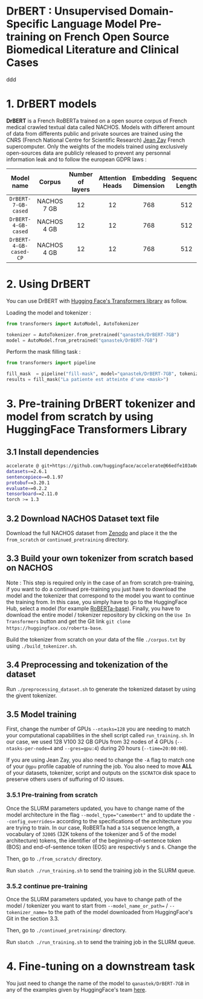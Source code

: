 # DrBERT : Unsupervised Domain-Specific Language Model Pre-training on French Open Source Biomedical Literature and Clinical Cases

ddd

# 1. DrBERT models

**DrBERT** is a French RoBERTa trained on a open source corpus of French medical crawled textual data called NACHOS. Models with different amount of data from differents public and private sources are trained using the CNRS (French National Centre for Scientific Research) [Jean Zay](http://www.idris.fr/jean-zay/) French supercomputer. Only the weights of the models trained using exclusively open-sources data are publicly released to prevent any personnal information leak and to follow the european GDPR laws :

| Model name | Corpus | Number of layers | Attention Heads | Embedding Dimension | Sequence Length |
| :------:       | :---: |  :---: | :---: | :---: | :---: |
| `DrBERT-7-GB-cased` | NACHOS 7 GB | 12  | 12  | 768  | 512 |
| `DrBERT-4-GB-cased` | NACHOS 4 GB | 12  | 12  | 768  | 512 |
| `DrBERT-4-GB-cased-CP` | NACHOS 4 GB | 12   | 12  | 768   | 512 |

# 2. Using DrBERT

You can use DrBERT with [Hugging Face's Transformers library](https://github.com/huggingface/transformers) as follow.

Loading the model and tokenizer :

```python
from transformers import AutoModel, AutoTokenizer

tokenizer = AutoTokenizer.from_pretrained("qanastek/DrBERT-7GB")
model = AutoModel.from_pretrained("qanastek/DrBERT-7GB")
```

Perform the mask filling task :

```python
from transformers import pipeline 

fill_mask  = pipeline("fill-mask", model="qanastek/DrBERT-7GB", tokenizer="qanastek/DrBERT-7GB")
results = fill_mask("La patiente est atteinte d'une <mask>")
```

# 3. Pre-training DrBERT tokenizer and model from scratch by using HuggingFace Transformers Library

## 3.1 Install dependencies

```bash
accelerate @ git+https://github.com/huggingface/accelerate@66edfe103a0de9607f9b9fdcf6a8e2132486d99b
datasets==2.6.1
sentencepiece==0.1.97
protobuf==3.20.1
evaluate==0.2.2
tensorboard==2.11.0
torch >= 1.3
```

## 3.2 Download NACHOS Dataset text file

Download the full NACHOS dataset from [Zenodo]() and place it the the `from_scratch` or `continued_pretraining` directory.

## 3.3 Build your own tokenizer from scratch based on NACHOS

Note : This step is required only in the case of an from scratch pre-training, if you want to do a continued pre-training you just have to download the model and the tokenizer that correspond to the model you want to continue the training from. In this case, you simply have to go to the HuggingFace Hub, select a model (for example [RoBERTa-base](https://huggingface.co/roberta-base)). Finally, you have to download the entire model / tokenizer repository by clicking on the `Use In Transformers` button and get the Git link `git clone https://huggingface.co/roberta-base`.

Build the tokenizer from scratch on your data of the file `./corpus.txt` by using `./build_tokenizer.sh`.

## 3.4 Preprocessing and tokenization of the dataset

Run `./preprocessing_dataset.sh` to generate the tokenized dataset by using the givent tokenizer.

## 3.5 Model training

First, change the number of GPUs `--ntasks=128` you are needing to match your computational capabilities in the shell script called `run_training.sh`. In our case, we used 128 V100 32 GB GPUs from 32 nodes of 4 GPUs (`--ntasks-per-node=4` and `--gres=gpu:4`) during 20 hours (`--time=20:00:00`).

If you are using Jean Zay, you also need to change the `-A` flag to match one of your `@gpu` profile capable of running the job. You also need to move **ALL** of your datasets, tokenizer, script and outputs on the `$SCRATCH` disk space to preserve others users of suffuring of IO issues.

### 3.5.1 Pre-training from scratch

Once the SLURM parameters updated, you have to change name of the model architecture in the flag `--model_type="camembert"` and to update the `--config_overrides=` according to the specifications of the architecture you are trying to train. In our case, RoBERTa had a `514` sequence length, a vocabulary of `32005` (32K tokens of the tokenizer and 5 of the model architecture) tokens, the identifier of the beginning-of-sentence token (BOS) and end-of-sentence token (EOS) are respectivly `5` and `6`. Change the 

Then, go to `./from_scratch/` directory.

Run `sbatch ./run_training.sh` to send the training job in the SLURM queue.

### 3.5.2 continue pre-training

Once the SLURM parameters updated, you have to change path of the model / tokenizer you want to start from `--model_name_or_path=` / `--tokenizer_name=` to the path of the model downloaded from HuggingFace's Git in the section 3.3.

Then, go to `./continued_pretraining/` directory.

Run `sbatch ./run_training.sh` to send the training job in the SLURM queue.

# 4. Fine-tuning on a downstream task

You just need to change the name of the model to `qanastek/DrBERT-7GB` in any of the examples given by HuggingFace's team [here](https://huggingface.co/docs/transformers/tasks/sequence_classification).

